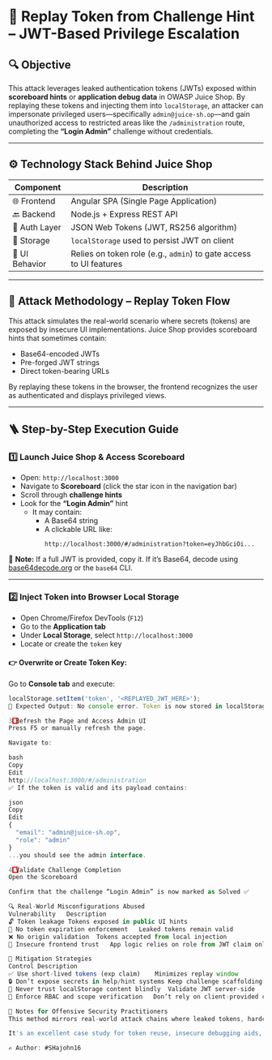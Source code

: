# 🎯 Replay Token from Challenge Hint – JWT-Based Privilege Escalation

## 🔍 Objective

This attack leverages leaked authentication tokens (JWTs) exposed within **scoreboard hints** or **application debug data** in OWASP Juice Shop. By replaying these tokens and injecting them into `localStorage`, an attacker can impersonate privileged users—specifically `admin@juice-sh.op`—and gain unauthorized access to restricted areas like the `/administration` route, completing the **“Login Admin”** challenge without credentials.

---

## ⚙️ Technology Stack Behind Juice Shop

| Component      | Description                                   |
|----------------|-----------------------------------------------|
| 🌐 Frontend     | Angular SPA (Single Page Application)         |
| 🔙 Backend      | Node.js + Express REST API                    |
| 🔐 Auth Layer   | JSON Web Tokens (JWT, RS256 algorithm)        |
| 📁 Storage      | `localStorage` used to persist JWT on client  |
| 🧪 UI Behavior  | Relies on token role (e.g., `admin`) to gate access to UI features |

---

## 🧠 Attack Methodology – Replay Token Flow

This attack simulates the real-world scenario where secrets (tokens) are exposed by insecure UI implementations. Juice Shop provides scoreboard hints that sometimes contain:

- Base64-encoded JWTs  
- Pre-forged JWT strings  
- Direct token-bearing URLs  

By replaying these tokens in the browser, the frontend recognizes the user as authenticated and displays privileged views.

---

## 🪜 Step-by-Step Execution Guide

### 1️⃣ Launch Juice Shop & Access Scoreboard

- Open: `http://localhost:3000`
- Navigate to **Scoreboard** (click the star icon in the navigation bar)
- Scroll through **challenge hints**
- Look for the **“Login Admin”** hint
  - It may contain:
    - A Base64 string
    - A clickable URL like:
      ```
      http://localhost:3000/#/administration?token=eyJhbGciOi...
      ```

🧠 **Note:** If a full JWT is provided, copy it. If it’s Base64, decode using [base64decode.org](https://www.base64decode.org/) or the `base64` CLI.

---

### 2️⃣ Inject Token into Browser Local Storage

- Open Chrome/Firefox DevTools (`F12`)
- Go to the **Application tab**
- Under **Local Storage**, select `http://localhost:3000`
- Locate or create the `token` key

#### 👉 Overwrite or Create Token Key:

Go to **Console tab** and execute:
```js
localStorage.setItem('token', '<REPLAYED_JWT_HERE>');
🧾 Expected Output: No console error. Token is now stored in localStorage.

3️⃣ Refresh the Page and Access Admin UI
Press F5 or manually refresh the page.

Navigate to:

bash
Copy
Edit
http://localhost:3000/#/administration
✅ If the token is valid and its payload contains:

json
Copy
Edit
{
  "email": "admin@juice-sh.op",
  "role": "admin"
}
...you should see the admin interface.

4️⃣ Validate Challenge Completion
Open the Scoreboard

Confirm that the challenge “Login Admin” is now marked as Solved ✅

🔍 Real-World Misconfigurations Abused
Vulnerability	Description
🔓 Token leakage	Tokens exposed in public UI hints
🔐 No token expiration enforcement	Leaked tokens remain valid
❌ No origin validation	Tokens accepted from local injection
🧪 Insecure frontend trust	App logic relies on role from JWT claim only

🔐 Mitigation Strategies
Control	Description
✅ Use short-lived tokens (exp claim)	Minimizes replay window
🔒 Don’t expose secrets in help/hint systems	Keep challenge scaffolding separate
🚫 Never trust localStorage content blindly	Validate JWT server-side
🧠 Enforce RBAC and scope verification	Don’t rely on client-provided claims

🧾 Notes for Offensive Security Practitioners
This method mirrors real-world attack chains where leaked tokens, hardcoded secrets, or dev-only hints are exposed in frontend logic or public interfaces. Replaying these tokens allows lateral movement or privilege escalation without credential brute-force or cryptographic bypass.

It's an excellent case study for token reuse, insecure debugging aids, and JWT handling mistakes in modern Single Page Applications.

✍️ Author: #SHajohn16


